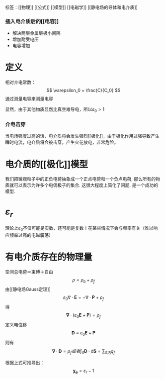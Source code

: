 标签：[[物理]] [[公式]] [[模型]] [[电磁学]] [[静电场的导体和电介质]]

### 插入电介质后的[[电容]]
+ 解决两层金属层极小间隔
+ 增加耐受电压
+ 电容增加

# 定义

相对介电常数：
$$
\varepsilon_0 = \frac{C}{C_0}
$$
通过测量电容来测量电容

显然，由于其他物质显然比真空难导电，所以$\varepsilon_0>1$ 

### 介电击穿

当电场强度过高的话，电介质将会发生强烈[[极化]]，由于极化作用过强导致产生瞬时电流，电介质将会被击穿，产生火花放电，非常危险。

# 电介质的[[极化]]模型

我们把微观粒子中的正负电荷抽象成一个正点电荷和一个负点电荷, 那么所有的物质就可以表示为许多个电偶极子的集合. 这很大程度上简化了问题, 是一个成功的模型.

# $\varepsilon_r$

理论上$\varepsilon_0$不仅可能是实数，还可能是复数！在某些情况下会与频率有关（难以响应频率过高的电磁震荡）

# 有电介质存在的物理量

空间总电荷＝束缚＋自由
$$
\rho = \rho_b + \rho_f
$$
由[[静电场Gauss定理]]
$$
\varepsilon_0 \nabla \cdot \mathbf{E} = -\nabla \cdot \mathbf{P} + \rho_f
$$
得
$$
\mathbf{\nabla} \cdot (\varepsilon_0 \mathbf{E} + \mathbf{P}) = \rho_{f}
$$
定义电位移
$$
\mathbf{D} \equiv \varepsilon_0 \mathbf{E} + \mathbf{P} 
$$
则有
$$
\mathbf{\nabla} \cdot \mathbf{D} = \rho_f 或者 \int_S \mathbf{D} \cdot \mathrm{d} \mathbf{S} = \sum_{S内} q_f
$$

根据上式可推导出：
$$
\mathbf{\chi_e} = \varepsilon_r - 1 
$$

